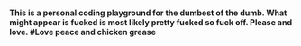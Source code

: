 #### This is a personal coding playground for the dumbest of the dumb. What might appear is fucked is most likely pretty fucked so fuck off. Please and love. #Love peace and chicken grease ###


